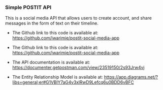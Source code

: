 ### Simple POSTIT API
This is a social media API that allows users to create account, and share messages in the form of text on their timeline.
- The Github link to this code is available at: https://github.com/iwarimie/postit-social-media-app

- The Github link to this code is available at: https://github.com/iwarimie/postit-social-media-app

- The API documentation is available at: https://documenter.getpostman.com/view/23519150/2s93Jrw4vj

- The Entity Relationship Model is available at: https://app.diagrams.net/?libs=general;er#G1VBlY7aG4v3xlRwD9Lefcq6u0BDD6vBFC
